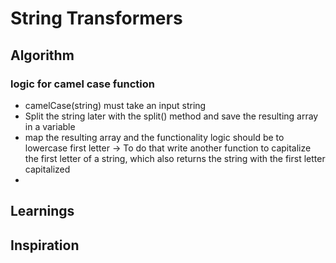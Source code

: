 # String Transformers

## Algorithm

### logic for camel case function 
 - camelCase(string) must take an input string
 - Split the string later with the split() method and save the resulting array in a variable
 - map the resulting array and the functionality logic should be to lowercase first letter ->
To do that write another function to capitalize the first letter of a string, which also returns the string with the first letter capitalized 
 - 
## Learnings 

## Inspiration 
